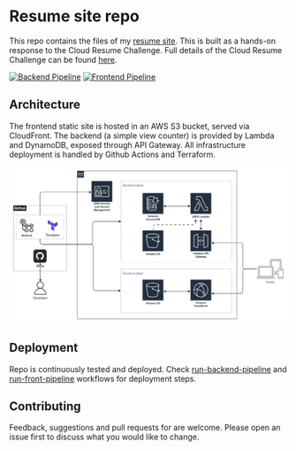 # Resume site repo

This repo contains the files of my [resume site](https://resume.kgmy.at). This is built as a hands-on response to the Cloud Resume Challenge. Full details of the Cloud Resume Challenge can be found [here](https://cloudresumechallenge.dev/).

[![Backend Pipeline](https://github.com/myat/crc/actions/workflows/run-backend-pipeline.yml/badge.svg?branch=main)](https://github.com/myat/crc/actions/workflows/run-backend-pipeline.yml)
[![Frontend Pipeline](https://github.com/myat/crc/actions/workflows/run-frontend-pipeline.yml/badge.svg?branch=main)](https://github.com/myat/crc/actions/workflows/run-frontend-pipeline.yml)

## Architecture

The frontend static site is hosted in an AWS S3 bucket, served via CloudFront. The backend (a simple view counter) is provided by Lambda and DynamoDB, exposed through API Gateway. All infrastructure deployment is handled by Github Actions and Terraform.

![Architecture overview diagram of the serverless resume site on AWS](docs/images/CRC_Architecture.png)

## Deployment

Repo is continuously tested and deployed. Check [run-backend-pipeline](.github/workflows/run-backend-pipeline.yml) and [run-front-pipeline](.github/workflows/run-frontend-pipeline.yml) workflows for deployment steps.


## Contributing

Feedback, suggestions and pull requests for are welcome. Please open an issue first to discuss what you would like to change.